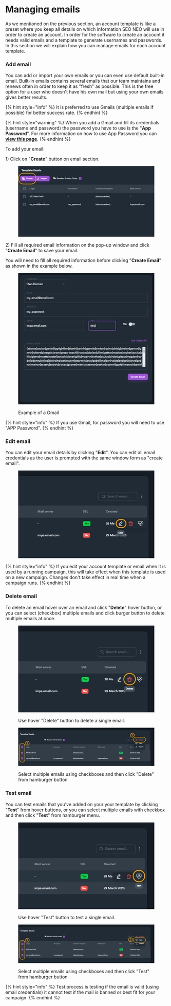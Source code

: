 # Managing emails

As we mentioned on the previous section, an account template is like a preset where you keep all details on which information SEO NEO will use in order to create an account. In order for the software to create an account it needs valid emails and a template to generate usernames and passwords. In this section we will explain how you can manage emails for each account template.

### Add email

You can add or import your own emails or you can even use default built-in email. Built-in emails contains several emails that our team maintains and renews often in order to keep it as "fresh" as possible. This is the free option for a user who doesn't have his own mail but using your own emails gives better results.

{% hint style="info" %}
It is preferred to use Gmails (multiple emails if possible) for better success rate.
{% endhint %}

{% hint style="warning" %}
When you add a Gmail and fill its credentials (username and password) the password you have to use is the "**App Password**". For more information on how to use App Password you can [**view this page**](https://support.google.com/accounts/answer/185833?hl=en).
{% endhint %}

To add your email:

1\) Click on "**Create**" button on email section.

<figure><img src="../../.gitbook/assets/create email copy (1).jpg" alt=""><figcaption></figcaption></figure>

2\) Fill all required email information on the pop-up window and click "**Create Email**" to save your email.

You will need to fill all required information before clicking "**Create Email**" as shown in the example below.

<figure><img src="../../.gitbook/assets/create email save popup.JPG" alt=""><figcaption><p>Example of a Gmail</p></figcaption></figure>

{% hint style="info" %}
If you use Gmail, for password you will need to use "APP Password".
{% endhint %}

### Edit email

You can edit your email details by clicking "**Edit**". You can edit all email credentials as the user is prompted with the same window form as "create email".

<figure><img src="../../.gitbook/assets/edit email.jpg" alt=""><figcaption></figcaption></figure>

{% hint style="info" %}
If you edit your account template or email when it is used by a running campaign, this will take effect when this template is used on a new campaign. Changes don't take effect in real time when a campaign runs.
{% endhint %}

### Delete email

To delete an email hover over an email and click "**Delete**" hover button, or you can select (checkbox) multiple emails and click burger button to delete multiple emails at once.

<figure><img src="../../.gitbook/assets/delete email.jpg" alt=""><figcaption><p>Use hover "Delete" button to delete a single email.</p></figcaption></figure>

<figure><img src="../../.gitbook/assets/delete emails.jpg" alt=""><figcaption><p>Select multiple emails using checkboxes and then click "Delete" from hamburger button</p></figcaption></figure>

### Test email

You can test emails that you've added on your your template by clicking "**Test**" from hover buttons, or you can select multiple emails with checkbox and then click "**Test**" from hamburger menu.

<figure><img src="../../.gitbook/assets/email test.jpg" alt=""><figcaption><p>Use hover "Test" button to test a single email.</p></figcaption></figure>

<figure><img src="../../.gitbook/assets/emails test.jpg" alt=""><figcaption><p>Select multiple emails using checkboxes and then click "Test" from hamburger button</p></figcaption></figure>

{% hint style="info" %}
Test process is testing if the email is valid (using email credentials) it cannot test if the mail is banned or best fit for your campaign.
{% endhint %}


